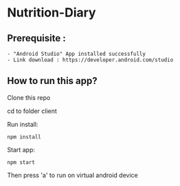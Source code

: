 # Nutrition-Diary
## Prerequisite : 
    - "Android Studio" App installed successfully
    - Link download : https://developer.android.com/studio

## How to run this app?
Clone this repo 

cd to folder client

Run install: 
```
npm install
```

Start app:
```
npm start
```
Then press 'a' to run on virtual android device